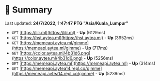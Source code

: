 # 📖 Summary
Last updated: **24/7/2022, 1:47:47 PTG "Asia/Kuala_Lumpur"**

- `GET` [https://lilr.ml](https://lilr.ml) - **Up** (6129ms)
- `GET` [https://hst.aytea.ml](https://hst.aytea.ml) - **Up** (3952ms)
- `GET` [https://memeapi.aytea.ml/gimme](https://memeapi.aytea.ml/gimme) - **Up** (717ms)
- `GET` [https://color.aytea.ml/4b31d6.png](https://color.aytea.ml/4b31d6.png) - **Up** (5256ms)
- `GET` [https://memeapi.aytea.ml](https://memeapi.aytea.ml) - **Up** (314ms)
- `GET` [https://memeapi.aytea14.repl.co/gimme](https://memeapi.aytea14.repl.co/gimme) - **Up** (5239ms)
